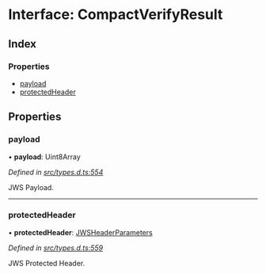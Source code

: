# Interface: CompactVerifyResult

## Index

### Properties

* [payload](_types_d_.compactverifyresult.md#payload)
* [protectedHeader](_types_d_.compactverifyresult.md#protectedheader)

## Properties

### payload

•  **payload**: Uint8Array

*Defined in [src/types.d.ts:554](https://github.com/panva/jose/blob/v3.3.0/src/types.d.ts#L554)*

JWS Payload.

___

### protectedHeader

•  **protectedHeader**: [JWSHeaderParameters](_types_d_.jwsheaderparameters.md)

*Defined in [src/types.d.ts:559](https://github.com/panva/jose/blob/v3.3.0/src/types.d.ts#L559)*

JWS Protected Header.
